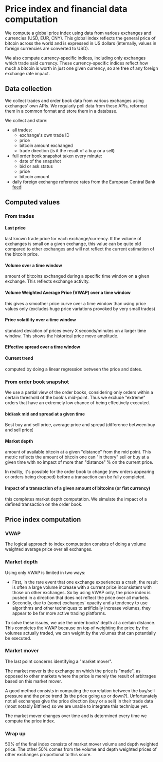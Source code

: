 # Price index and financial data computation

We compute a global price index using data from various exchanges and
currencies (USD, EUR, CNY). This global index
reflects the general price of bitcoin across the world and is
expressed in US dollars (internally, values in foreign currencies are
converted to USD).

We also compute currency-specific indices, including only exchanges
which trade said currency. These currency-specific indices reflect how
much a bitcoin is worth in just one given currency, so are free of any foreign
exchange rate impact.

## Data collection

We collect trades and order book data from various exchanges
using exchanges' own APIs. We regularly poll data from these APIs,
reformat them in a common format and store them in a database.

We collect and store:

- all trades:
  - exchange's own trade ID
  - price
  - bitcoin amount exchanged
  - trade direction (is it the result of a buy or a sell)
- full order book snapshot taken every minute:
  - date of the snapshot
  - bid or ask status
  - price
  - bitcoin amount
- daily foreign exchange reference rates from the European Central
  Bank
  [feed](https://www.ecb.europa.eu/stats/exchange/eurofxref/html/index.en.html)

## Computed values

### From trades

#### Last price

last known trade price for each exchange/currency. If the volume of
exchanges is small on a given exchange, this value can be quite old
compared to other exchanges and will not reflect the current estimation of
the bitcoin price.

#### Volume over a time window

amount of bitcoins exchanged during a specific time window on a given
exchange. This reflects exchange activity.

#### Volume Weighted Average Price (VWAP) over a time window

this gives a smoother price curve over a time window than using price
values only (excludes huge price variations provoked by very small
trades)

#### Price volatility over a time window

standard deviation of prices every X seconds/minutes on a larger time
window. This shows the historical price move amplitude.

#### Effective spread over a time window

#### Current trend

computed by doing a linear regression between the price and dates.

### From order book snapshot

We use a partial view of the order books, considering only orders
within a certain threshold of the book's mid-point. Thus we exclude
"extreme" orders that have an extremely low chance of being effectively
executed.

#### bid/ask mid and spread at a given time

Best buy and sell price, average price and spread (difference between
buy and sell price)

#### Market depth

amount of available bitcoin at a given "distance" from the mid
point. This metric reflects the amount of bitcoin one can "in theory"
sell or buy at a given time with no impact of more than "distance" %
on the current price.

In reality, it's possible for the order book to change (new orders
appearing or orders being dropped) before a transaction can be fully
completed.

#### Impact of a transaction of a given amount of bitcoins (or fiat currency)

this completes market depth computation. We simulate the impact of
a defined transaction on the order book.

## Price index computation

### VWAP

The logical approach to index computation consists of doing a volume
weighted average price over all exchanges.

### Market depth

Using only VWAP is limited in two ways:

- First, in the rare event that one
  exchange experiences a crash, the result is often a large volume
  increase with a current price inconsistent with those on
  other exchanges. So by using VWAP only, the price index is
  pushed in a direction that does not reflect the price over all
  markets.
- Secondly, due to (some) exchanges' opacity and a tendency to use
  algorithms and other techniques to artificially increase volumes, they
  appear to be far more active trading platforms.

To solve these issues, we use the order books' depth at a certain
distance. This completes the VWAP because on top of weighting the
price by the volumes actually traded, we can weight by the volumes
that can potentially be executed.

### Market mover

The last point concerns identifying a "market mover".

The market mover is the exchange on which the price is "made", as
opposed to other markets where the price is merely the result of
arbitrages based on this market mover.

A good method consists in computing the correlation between the
buy/sell pressure and the price trend (is the price going up or
down?). Unfortunately not all exchanges give the price direction (buy
or a sell) in their trade data (most notably Bitfinex) so we are unable to
integrate this technique yet.

The market mover changes over time and is determined every time we
compute the price index.

### Wrap up

50% of the final index consists of market mover volume and depth
weighted price. The other 50% comes from the volume and depth
weighted prices of other exchanges proportional to this score.
